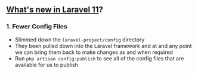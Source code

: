 
## [What's new in Laravel 11](https://laracasts.com/series/whats-new-in-laravel-11)?

### 1. Fewer Config Files
   - Slimmed down the `laravel-project/config` directory
   - They been pulled down into the Laravel framework and at and any point we can bring them back to make changes as and when required
   - Run `php artisan config:publish` to see all of the config files that are available for us to publish
